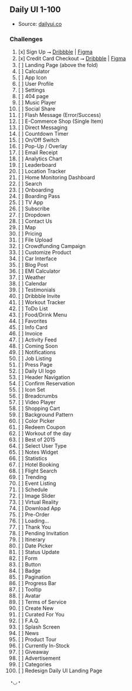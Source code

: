 ## Daily UI 1-100

- Source: [dailyui.co](http://www.dailyui.co/)

### Challenges


1. [x] Sign Up  ⭢  [Dribbble](https://dribbble.com/shots/23807558-Modifica-Signup-001) | [Figma](https://www.figma.com/community/file/1349126909959911873/dailyui-001-signup)
2. [x] Credit Card Checkout ⭢  [Dribbble](https://dribbble.com/shots/23810524-Ledger-Checkout-002) | [Figma](https://www.figma.com/community/file/1349309629789486214/credit-card-checkout-002-dailyui)
3. [ ] Landing Page (above the fold)  
4. [ ] Calculator  
5. [ ] App Icon  
6. [ ] User Profile  
7. [ ] Settings  
8. [ ] 404 page 
9. [ ] Music Player 
10. [ ] Social Share 
11. [ ] Flash Message (Error/Success) 
12. [ ] E-Commerce Shop (Single Item)
13. [ ] Direct Messaging
14. [ ] Countdown Timer
15. [ ] On/Off Switch
16. [ ] Pop-Up / Overlay
17. [ ] Email Receipt
18. [ ] Analytics Chart
19. [ ] Leaderboard
20. [ ] Location Tracker
21. [ ] Home Monitoring Dashboard
22. [ ] Search
23. [ ] Onboarding
24. [ ] Boarding Pass
25. [ ] TV App
26. [ ] Subscribe
27. [ ] Dropdown
28. [ ] Contact Us
29. [ ] Map
30. [ ] Pricing
31. [ ] File Upload
32. [ ] Crowdfunding Campaign
33. [ ] Customize Product
34. [ ] Car Interface
35. [ ] Blog Post
36. [ ] EMI Calculator
37. [ ] Weather
38. [ ] Calendar
39. [ ] Testimonials
40. [ ] Dribbble Invite
41. [ ] Workout Tracker
42. [ ] ToDo List
43. [ ] Food/Drink Menu
44. [ ] Favorites
45. [ ] Info Card
46. [ ] Invoice
47. [ ] Activity Feed
48. [ ] Coming Soon
49. [ ] Notifications
50. [ ] Job Listing
51. [ ] Press Page
52. [ ] Daily UI logo
53. [ ] Header Navigation
54. [ ] Confirm Reservation
55. [ ] Icon Set
56. [ ] Breadcrumbs
57. [ ] Video Player
58. [ ] Shopping Cart
59. [ ] Background Pattern
60. [ ] Color Picker
61. [ ] Redeem Coupon
62. [ ] Workout of the day
63. [ ] Best of 2015
64. [ ] Select User Type
65. [ ] Notes Widget
66. [ ] Statistics
67. [ ] Hotel Booking
68. [ ] Flight Search
69. [ ] Trending
70. [ ] Event Listing
71. [ ] Schedule
72. [ ] Image Slider
73. [ ] Virtual Reality
74. [ ] Download App
75. [ ] Pre-Order
76. [ ] Loading...
77. [ ] Thank You
78. [ ] Pending Invitation
79. [ ] Itinerary
80. [ ] Date Picker
81. [ ] Status Update
82. [ ] Form
83. [ ] Button
84. [ ] Badge
85. [ ] Pagination
86. [ ] Progress Bar
87. [ ] Tooltip
88. [ ] Avatar
89. [ ] Terms of Service
90. [ ] Create New
91. [ ] Curated For You
92. [ ] F.A.Q.
93. [ ] Splash Screen
94. [ ] News
95. [ ] Product Tour
96. [ ] Currently In-Stock
97. [ ] Giveaway
98. [ ] Advertisement
99. [ ] Categories
100. [ ] Redesign Daily UI Landing Page

◔◡◔
